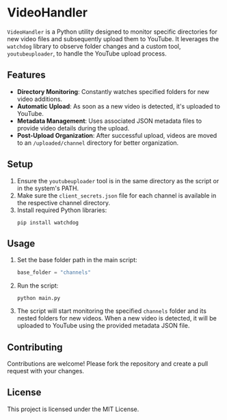 # VideoHandler

`VideoHandler` is a Python utility designed to monitor specific directories for new video files and subsequently upload them to YouTube. It leverages the `watchdog` library to observe folder changes and a custom tool, `youtubeuploader`, to handle the YouTube upload process.

## Features

- **Directory Monitoring**: Constantly watches specified folders for new video additions.
- **Automatic Upload**: As soon as a new video is detected, it's uploaded to YouTube.
- **Metadata Management**: Uses associated JSON metadata files to provide video details during the upload.
- **Post-Upload Organization**: After successful upload, videos are moved to an `/uploaded/channel` directory for better organization.

## Setup

1. Ensure the `youtubeuploader` tool is in the same directory as the script or in the system's PATH.
2. Make sure the `client_secrets.json` file for each channel is available in the respective channel directory.
3. Install required Python libraries:
   ```
   pip install watchdog
   ```

## Usage

1. Set the base folder path in the main script:
   ```python
   base_folder = "channels"
   ```

2. Run the script:
   ```
   python main.py
   ```

3. The script will start monitoring the specified `channels` folder and its nested folders for new videos. When a new video is detected, it will be uploaded to YouTube using the provided metadata JSON file.

## Contributing

Contributions are welcome! Please fork the repository and create a pull request with your changes.

## License

This project is licensed under the MIT License.